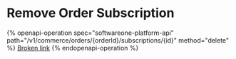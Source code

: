 # Remove Order Subscription

{% openapi-operation spec="softwareone-platform-api" path="/v1/commerce/orders/{orderId}/subscriptions/{id}" method="delete" %}
[Broken link](broken-reference)
{% endopenapi-operation %}
